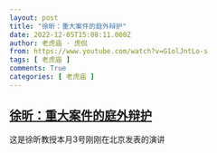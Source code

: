 ```yaml
---
layout: post
title: "徐昕：重大案件的庭外辩护"
date: 2022-12-05T15:08:11.000Z
author: 老虎庙 · 虎侃
from: https://www.youtube.com/watch?v=G1olJntLo-s
tags: [ 老虎庙 ]
comments: True
categories: [ 老虎庙 ]
---
```

<!--1670252891000-->
[徐昕：重大案件的庭外辩护](https://www.youtube.com/watch?v=G1olJntLo-s)
------

<div>
这是徐昕教授本月3号刚刚在北京发表的演讲
</div>
